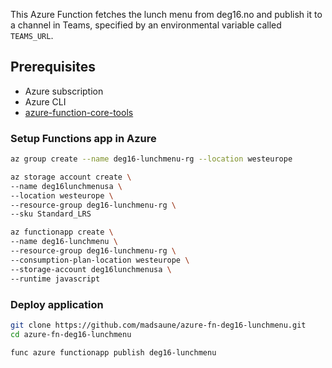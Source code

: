 This Azure Function fetches the lunch menu from deg16.no and publish it to a channel in Teams, specified by an environmental variable called `TEAMS_URL`.

## Prerequisites

- Azure subscription
- Azure CLI
- [azure-function-core-tools](https://github.com/Azure/azure-functions-core-tools)

### Setup Functions app in Azure

```bash
az group create --name deg16-lunchmenu-rg --location westeurope

az storage account create \
--name deg16lunchmenusa \
--location westeurope \
--resource-group deg16-lunchmenu-rg \
--sku Standard_LRS

az functionapp create \
--name deg16-lunchmenu \
--resource-group deg16-lunchmenu-rg \
--consumption-plan-location westeurope \
--storage-account deg16lunchmenusa \
--runtime javascript
```

### Deploy application

```bash
git clone https://github.com/madsaune/azure-fn-deg16-lunchmenu.git
cd azure-fn-deg16-lunchmenu

func azure functionapp publish deg16-lunchmenu
```
